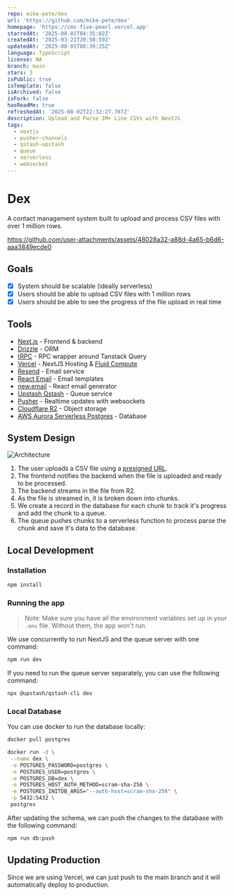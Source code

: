 ```yaml
---
repo: mike-pete/dex
url: 'https://github.com/mike-pete/dex'
homepage: 'https://cms-five-pearl.vercel.app'
starredAt: '2025-08-01T04:35:02Z'
createdAt: '2025-03-21T20:50:59Z'
updatedAt: '2025-08-01T08:39:25Z'
language: TypeScript
license: NA
branch: main
stars: 3
isPublic: true
isTemplate: false
isArchived: false
isFork: false
hasReadMe: true
refreshedAt: '2025-08-02T22:32:27.707Z'
description: Upload and Parse 1M+ Line CSVs with NextJS
tags:
  - nextjs
  - pusher-channels
  - qstash-upstash
  - queue
  - serverless
  - websocket
---
```


# Dex

A contact management system built to upload and process CSV files with over 1 million rows.

https://github.com/user-attachments/assets/48028a32-a88d-4a65-b6d6-aaa3849ecde0

## Goals

- [x] System should be scalable (ideally serverless)
- [x] Users should be able to upload CSV files with 1 million rows
- [x] Users should be able to see the progress of the file upload in real time

## Tools

- [Next.js](https://nextjs.org/docs) - Frontend & backend
- [Drizzle](https://orm.drizzle.team/docs/overview) - ORM
- [tRPC](https://trpc.io/docs) - RPC wrapper around Tanstack Query
- [Vercel](https://vercel.com/docs) - NextJS Hosting & [Fluid Compute](https://vercel.com/fluid)
- [Resend](https://resend.com/docs) - Email service
- [React Email](https://react.email/docs) - Email templates
- [new.email](https://new.email/) - React email generator
- [Upstash Qstash](https://upstash.com/docs/qstash) - Queue service
- [Pusher](https://pusher.com/docs) - Realtime updates with websockets
- [Cloudflare R2](https://developers.cloudflare.com/r2/) - Object storage
- [AWS Aurora Serverless Postgres](https://aws.amazon.com/rds/aurora/?nc2=h_ql_prod_db_aa) - Database

## System Design

![Architecture](./docs/system-design.png)

1. The user uploads a CSV file using a [presigned URL](https://developers.cloudflare.com/r2/api/s3/presigned-urls/).
2. The frontend notifies the backend when the file is uploaded and ready to be processed.
3. The backend streams in the file from R2.
4. As the file is streamed in, it is broken down into chunks.
5. We create a record in the database for each chunk to track it's progress and add the chunk to a queue.
6. The queue pushes chunks to a serverless function to process parse the chunk and save it's data to the database.

## Local Development

### Installation

```bash
npm install
```

### Running the app

> Note: Make sure you have all the environment variables set up in your `.env` file. Without them, the app won't run.

We use concurrently to run NextJS and the queue server with one command:

```bash
npm run dev
```

If you need to run the queue server separately, you can use the following command:

```bash
npx @upstash/qstash-cli dev
```

### Local Database

You can use docker to run the database locally:

```bash
docker pull postgres

docker run -d \
 --name dex \
 -e POSTGRES_PASSWORD=postgres \
 -e POSTGRES_USER=postgres \
 -e POSTGRES_DB=dex \
 -e POSTGRES_HOST_AUTH_METHOD=scram-sha-256 \
 -e POSTGRES_INITDB_ARGS="--auth-host=scram-sha-256" \
 -p 5432:5432 \
 postgres
```

After updating the schema, we can push the changes to the database with the following command:

```bash
npm run db:push
```

## Updating Production

Since we are using Vercel, we can just push to the main branch and it will automatically deploy to production.
